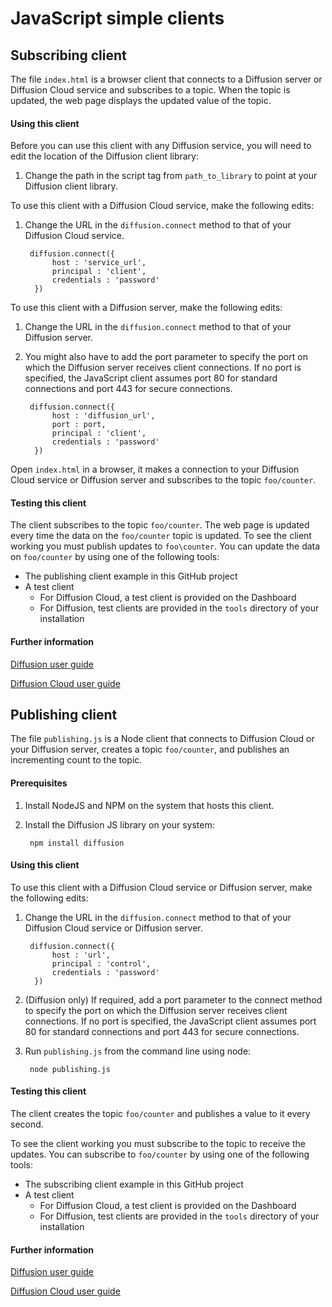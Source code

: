 # JavaScript simple clients

## Subscribing client

The file `index.html` is a browser client that connects to a Diffusion server or Diffusion Cloud service and subscribes to a topic. When the topic is updated, the web page displays the updated value of the topic.

#### Using this client

Before you can use this client with any Diffusion service, you will need to edit the location of the Diffusion client library:

1. Change the path in the script tag from `path_to_library` to point at your Diffusion client library.

To use this client with a Diffusion Cloud service, make the following edits:

1. Change the URL in the `diffusion.connect` method to that of your Diffusion Cloud service.

        diffusion.connect({
             host : 'service_url',
             principal : 'client',
             credentials : 'password'
         })


To use this client with a Diffusion server, make the following edits:

1. Change the URL in the `diffusion.connect` method to that of your Diffusion server.

2. You might also have to add the port parameter to specify the port on which the Diffusion server receives client connections. If no port is specified,
   the JavaScript client assumes port 80 for standard connections and port 443 for secure connections.

        diffusion.connect({
             host : 'diffusion_url',
             port : port,
             principal : 'client',
             credentials : 'password'
         })




Open `index.html` in a browser, it makes a connection to your Diffusion Cloud service or Diffusion server and subscribes to the topic `foo/counter`.

#### Testing this client

The client subscribes to the topic `foo/counter`. The web page is updated every time the data on the `foo/counter` topic is updated.
To see the client working you must publish updates to `foo\counter`. You can update the data on `foo/counter` by using one of the following tools:

* The publishing client example in this GitHub project
* A test client
    + For Diffusion Cloud, a test client is provided on the Dashboard
    + For Diffusion, test clients are provided in the `tools` directory of your installation

#### Further information

[Diffusion user guide](http://docs.pushtechnology.com/docs/latest/manual/html/developerguide/apis/javascript/getting_started.html/)

[Diffusion Cloud user guide](http://docs.pushtechnology.com/cloud/latest/manual/html/developerguide/apis/javascript/getting_started.html/)


## Publishing client

The file `publishing.js` is a Node client that connects to Diffusion Cloud or your Diffusion server, creates a topic `foo/counter`, and publishes an incrementing count to the topic.

#### Prerequisites

1. Install NodeJS and NPM on the system that hosts this client.

2. Install the Diffusion JS library on your system:

        npm install diffusion

#### Using this client
To use this client with a Diffusion Cloud service or Diffusion server, make the following edits:

1. Change the URL in the `diffusion.connect` method to that of your Diffusion Cloud service or Diffusion server.

        diffusion.connect({
             host : 'url',
             principal : 'control',
             credentials : 'password'
         })

2. (Diffusion only) If required, add a port parameter to the connect method to specify the port on which the Diffusion server receives client connections. If no port is specified,
   the JavaScript client assumes port 80 for standard connections and port 443 for secure connections.

3. Run `publishing.js` from the command line using node:

        node publishing.js

#### Testing this client

The client creates the topic `foo/counter` and publishes a value to it every second.

To see the client working you must subscribe to the topic to receive the updates. You can subscribe to `foo/counter` by using one of the following tools:

* The subscribing client example in this GitHub project
* A test client
    * For Diffusion Cloud, a test client is provided on the Dashboard
    * For Diffusion, test clients are provided in the `tools` directory of your installation

#### Further information

[Diffusion user guide](http://docs.pushtechnology.com/docs/latest/manual/html/developerguide/apis/javascript/getting_started_publisher.html/)

[Diffusion Cloud user guide](http://docs.pushtechnology.com/cloud/latest/manual/html/developerguide/apis/javascript/getting_started_publisher.html/)

